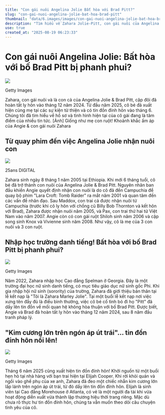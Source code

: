 ```yaml
---
title: "Con gái nuôi Angelina Jolie Bất hòa với Brad Pitt?"
slug: "con-gai-nuoi-angelina-jolie-bat-hoa-brad-pitt"
thumbnail: "data/6.images/images/con-gai-nuoi-angelina-jolie-bat-hoa-brad-pitt.webp"
description: "Tìm hiểu về Zahara Jolie-Pitt, con gái nuôi của Angelina Jolie và Brad Pitt, từ việc cô được nhận nuôi, cuộc sống đại học, tin đồn bất hòa với bố nuôi đến tin đồn đính hôn."
use: true
created_at: "2025-08-19 06:23:33"
---
```


# Con gái nuôi Angelina Jolie: Bất hòa với bố Brad Pitt bị phanh phui?

![](/images/20250818-00010002-vingtcinq-000-1-view.webp)

Getty Images

Zahara, con gái nuôi và là con cả của Angelina Jolie & Brad Pitt, cặp đôi đã hoàn tất ly hôn vào tháng 12 năm 2024. Từ đầu năm 2025, cô bé đã xuất hiện cùng mẹ tại các sự kiện từ thiện và có tin đồn đính hôn vào tháng 6. Chúng tôi đã tìm hiểu về hồ sơ và tình hình hiện tại của cô gái đang là tâm điểm của nhiều tin tức.
[Ảnh] Giống như mẹ con ruột! Khoảnh khắc ấm áp của Angie & con gái nuôi Zahara

## Từ quay phim đến việc Angelina Jolie nhận nuôi con

![](/images/20250818-00010002-vingtcinq-001-1-view.webp)

25ans DIGITAL

Zahara sinh ngày 8 tháng 1 năm 2005 tại Ethiopia. Khi mới 6 tháng tuổi, cô bé đã trở thành con nuôi của Angelina Jolie & Brad Pitt.
Nguyên nhân ban đầu khiến Angie quyết định nhận con nuôi là do cô đã đến Campuchia để quay bộ phim "Lara Croft: Tomb Raider" ra mắt năm 2001 và quan tâm đến các vấn đề nhân đạo.
Sau Maddox, con trai cả được nhận nuôi từ Campuchia (trước khi cô ly hôn với chồng cũ Billy Bob Thornton và kết hôn với Brad), Zahara được nhận nuôi năm 2005, và Pax, con trai thứ hai từ Việt Nam vào năm 2007.
Angie còn có con gái ruột Shiloh sinh năm 2006 và cặp song sinh Knox và Vivienne sinh năm 2008. Như vậy, cô là mẹ của 3 con nuôi và 3 con ruột.

## Nhập học trường danh tiếng! Bất hòa với bố Brad Pitt bị phanh phui?

![](/images/20250818-00010002-vingtcinq-002-1-view.webp)

Getty Images

Năm 2022, Zahara nhập học Cao đẳng Spelman ở Georgia. Đây là một trường đại học nữ sinh danh tiếng, có mục tiêu giáo dục nữ sinh gốc Phi.
Khi gia nhập hội nữ sinh (sorority) của trường, Zahara đã giới thiệu bản thân tại lễ kết nạp là "Tôi là Zahara Marley Jolie". Tại một buổi lễ kết nạp nơi việc xưng tên đầy đủ là điều bình thường, việc cô bé cố tình bỏ đi họ "Pitt" đã dấy lên tin đồn về mối quan hệ không hòa thuận với bố Brad Pitt.
Được biết, Angie và Brad đã hoàn tất ly hôn vào tháng 12 năm 2024, sau 8 năm đấu tranh pháp lý.

## "Kim cương lớn trên ngón áp út trái"... tin đồn đính hôn nổi lên!

![](/images/20250818-00010002-vingtcinq-003-1-view.webp)

Getty Images

Tháng 6 năm 2025 cũng xuất hiện tin đồn đính hôn! Khởi nguồn từ một buổi hẹn hò tại nhà hàng với bạn trai hiện tại Elijah Cooper. Khi rời khỏi quán và ngồi vào ghế phụ của xe anh, Zahara đã đeo một chiếc nhẫn kim cương lớn lấp lánh trên ngón áp út trái, từ đó dấy lên tin đồn đính hôn.
Elijah là sinh viên tại Cao đẳng Morehouse ở Atlanta, có vẻ là một người đa tài khi vừa hoạt động diễn xuất vừa thành lập thương hiệu thời trang riêng. Mặc dù chưa rõ thực hư tin đồn đính hôn, chúng ta vẫn muốn theo dõi câu chuyện tình yêu của cô.